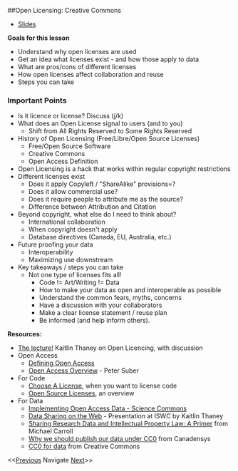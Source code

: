 ##Open Licensing: Creative Commons
* [Slides](https://docs.google.com/presentation/d/1CiK3Cl86vB2MeV94pPwja0pM4eJVGJZVmKzXWl9CYYg/edit?usp=sharing)

**Goals for this lesson**

* Understand why open licenses are used
* Get an idea what licenses exist - and how those apply to data
* What are pros/cons of different licenses
* How open licenses affect collaboration and reuse
* Steps you can take

### Important Points
* Is it licence or license? Discuss (j/k)
* What does an Open License signal to users (and to you)
  * Shift from All Rights Reserved to Some Rights Reserved
* History of Open Licensing (Free/Libre/Open Source Licenses)
  * Free/Open Source Software
  * Creative Commons
  * Open Access Definition
* Open Licensing is a hack that works within regular copyright restrictions
* Different licenses exist
  * Does it apply Copyleft / "ShareAlike" provisions=?
  * Does it allow commercial use?
  * Does it require people to attribute me as the source?
  * Difference between Attribution and Citation
* Beyond copyright, what else do I need to think about?
  * International collaboration
  * When copyright doesn't apply
  * Database directives (Canada, EU, Australia, etc.)
* Future proofing your data
  * Interoperability
  * Maximizing use downstream
* Key takeaways / steps you can take
  * Not one type of licenses fits all!
    * Code != Art/Writing != Data
    * How to make your data as open and interoperable as possible
    * Understand the common fears, myths, concerns
    * Have a discussion with your collaborators
    * Make a clear license statement / reuse plan
    * Be informed (and help inform others). 

**Resources:**

* [The lecture!](https://www.youtube.com/watch?v=-w95TuX0pUo&feature=youtu.be) Kaitlin Thaney on Open Licencing, with discussion
* Open Access
  * [Defining Open Access](https://en.wikipedia.org/wiki/Budapest_Open_Access_Initiative#Definition_of_open_access)
  * [Open Access Overview](http://legacy.earlham.edu/~peters/fos/overview.htm) - Peter Suber
* For Code
  * [Choose A License](http://choosealicense.com/), when you want to license code
  * [Open Source Licenses](https://opensource.org/licenses), an overview
* For Data
  * [Implementing Open Access Data - Science Commons](http://sciencecommons.org/projects/publishing/open-access-data-protocol)
  * [Data Sharing on the Web](http://www.slideshare.net/kaythaney/data-sharing-social-and-normative-iswc) - Presentation at ISWC by Kaitlin Thaney
  * [Sharing Research Data and Intellectual Property Law: A Primer](http://journals.plos.org/plosbiology/article?id=10.1371/journal.pbio.1002235) from Michael Carroll
  * [Why we should publish our data under CC0](http://www.canadensys.net/2012/why-we-should-publish-our-data-under-cc0) from Canadensys
  * [CC0 for data](https://wiki.creativecommons.org/wiki/CC0_use_for_data) from Creative Commons

<<[Previous](https://github.com/cbahlai/OSRR_course/blob/master/08_intro_to_R.md)  Navigate [Next](https://github.com/cbahlai/OSRR_course/blob/master/10_projects_version_control_in_R.md)>>
